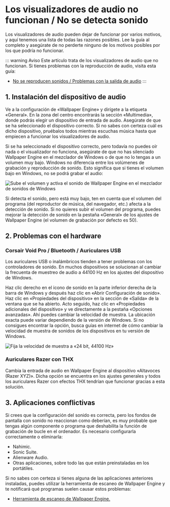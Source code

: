 # Los visualizadores de audio no funcionan / No se detecta sonido

Los visualizadores de audio pueden dejar de funcionar por varios motivos, y aquí tenemos una lista de todas las razones posibles. Lee la guía al completo y asegúrate de no perderte ninguno de los motivos posibles por los que podría no funcionar.

::: warning
Aviso Este artículo trata de los visualizadores de audio que no funcionan. Si tienes problemas con la reproducción de audio, visita esta guía:

* [No se reproducen sonidos / Problemas con la salida de audio](/audio/nosound)
:::


## 1. Instalación del dispositivo de audio
Ve a la configuración de «Wallpaper Engine» y dirígete a la etiqueta «General». En la zona del centro encontrarás la sección «Multimedia», donde podrás elegir un dispositivo de entrada de audio. Asegúrate de que se ha seleccionado el dispositivo correcto. Si no sabes con certeza cuál es dicho dispositivo, pruébalos todos mientras escuchas música hasta que empiecen a funcionar los visualizadores de audio.

Si se ha seleccionado el dispositivo correcto, pero todavía no puedes oír nada o el visualizador no funciona, asegúrate de que no has silenciado Wallpaper Engine en el mezclador de Windows o de que no lo tengas a un volumen muy bajo. Windows no diferencia entre los volúmenes de grabación y reproducción de sonido. Esto significa que si tienes el volumen bajo en Windows, no se podrá grabar el audio:

![Sube el volumen y activa el sonido de Wallpaper Engine en el mezclador de sonidos de Windows](./audiomixer.png)

Si detecta el sonido, pero está muy bajo, ten en cuenta que el volumen del programa (del reproductor de música, del navegador, etc.) afecta a la detección de sonido. Si no quieres subir el volumen del programa, puedes mejorar la detección de sonido en la pestaña «General» de los ajustes de Wallpaper Engine (el volumen de grabación por defecto es 50).

## 2. Problemas con el hardware

### Corsair Void Pro / Bluetooth / Auriculares USB

Los auriculares USB o inalámbricos tienden a tener problemas con los controladores de sonido. En muchos dispositivos se solucionan al cambiar la frecuenta de muestreo de audio a 44100 Hz en los ajustes del dispositivo de Windows.

Haz clic derecho en el icono de sonido en la parte inferior derecha de la barra de Windows y después haz clic en «Abrir Configuración de sonido». Haz clic en «Propiedades del dispositivo» en la sección de «Salida» de la ventana que se ha abierto. Acto seguido, haz clic en «Propiedades adicionales del dispositivo» y ve directamente a la pestaña «Opciones avanzadas». Ahí puedes cambiar la velocidad de muestra. La ubicación exacta puede variar dependiendo de la versión de Windows. Si no consigues encontrar la opción, busca guías en internet de cómo cambiar la velocidad de muestra de sonidos de los dispositivos en tu versión de Windows.

![Fija la velocidad de muestra a «24 bit, 44100 Hz»](./samplingrate.png)

### Auriculares Razer con THX

Cambia la entrada de audio en Wallpaper Engine al dispositivo «Altavoces (Razer XYZ)». Dicha opción se encuentra en los ajustes generales y todos los auriculares Razer con efectos THX tendrían que funcionar gracias a esta solución.

## 3. Aplicaciones conflictivas

Si crees que la configuración del sonido es correcta, pero los fondos de pantalla con sonido no reaccionan como deberían, es muy probable que tengas algún componente o programa que deshabilita la función de grabación de bucle en el ordenador. Es necesario configurarla correctamente o eliminarla:

* Nahimic.
* Sonic Suite.
* Alienware Audio.
* Otras aplicaciones, sobre todo las que están preinstaladas en los portátiles.

Si no sabes con certeza si tienes alguna de las aplicaciones anteriores instaladas, puedes utilizar la herramienta de escaneo de Wallpaper Engine y te notificará qué programas suelen causar estos problemas:

* [Herramienta de escaneo de Wallpaper Engine.](/debug/scantool.html)


